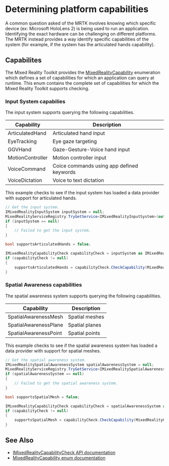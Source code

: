 # Determining platform capabilities

A common question asked of the MRTK involves knowing which specific device (ex: Microsoft HoloLens 2) is being
used to run an application. Identifying the exact hardware can be challenging on different platforms. The MRTK
instead provides a way identify specific capabilities of the system (for example, if the system has the articulated
hands capability).

## Capabilites

The Mixed Reality Toolkit provides the [MixedRealityCapability](xref:Microsoft.MixedReality.Toolkit.MixedRealityCapability)
enumeration which defines a set of capabilities for which an application can query at runtime. This enum contains the 
complete set of capabilities for which the Mixed Reality Toolkit supports checking.

### Input System capabilies

The input system supports querying the following capabilities.

| Capability | Description |
|---|---|
| ArticulatedHand | Articulated hand input |
| EyeTracking | Eye gaze targeting |
| GGVHand | Gaze-Gesture-Voice hand input |
| MotionController | Motion controller input |
| VoiceCommand | Coice commands using app defined keywords |
| VoiceDictation | Voice to text dictation |

This example checks to see if the input system has loaded a data provider with support for articulated hands.

``` C#
// Get the input system.
IMixedRealityInputSystem inputSystem = null;
MixedRealityServiceRegistry.TryGetService<IMixedRealityInputSystem>(out inputSystem);
if (inputSystem == null)
{
    // Failed to get the input system.
}

bool supportsArticulatedHands = false;

IMixedRealityCapabilityCheck capabilityCheck = inputSystem as IMixedRealityCapabilityCheck;
if (capabilityCheck != null)
{
    supportsArticulatedHands = capabilityCheck.CheckCapability(MixedRealityCapability.ArticulatedHand);
}
```

### Spatial Awareness capabilities

The spatial awareness system supports querying the following capabilities.

| Capability | Description |
|---|---|
| SpatialAwarenessMesh | Spatial meshes |
| SpatialAwarenessPlane | Spatial planes |
| SpatialAwarenessPoint | Spatial points |

This example checks to see if the spatial awareness system has loaded a data provider with support for spatial meshes.

``` C#
// Get the spatial awareness system.
IMixedRealitySpatialAwarenessSystem spatialAwarenessSystem = null;
MixedRealityServiceRegistry.TryGetService<IMixedRealitySpatialAwarenessSystem>(out spatialAwarenessSystem);
if (spatialAwarenessSystem == null)
{
    // Failed to get the spatial awareness system.
}

bool supportsSpatialMesh = false;

IMixedRealityCapabilityCheck capabilityCheck = spatialAwarenessSystem as IMixedRealityCapabilityCheck;
if (capabilityCheck != null)
{
    supportsSpatialMesh = capabilityCheck.CheckCapability(MixedRealityCapability.SpatialAwarenessMesh);
}
```

## See Also

- [IMixedRealityCapabilityCheck API documentation](xref:Microsoft.MixedReality.Toolkit.IMixedRealityCapabilityCheck)
- [MixedRealityCapability enum documentation](xref:Microsoft.MixedReality.Toolkit.MixedRealityCapability)
